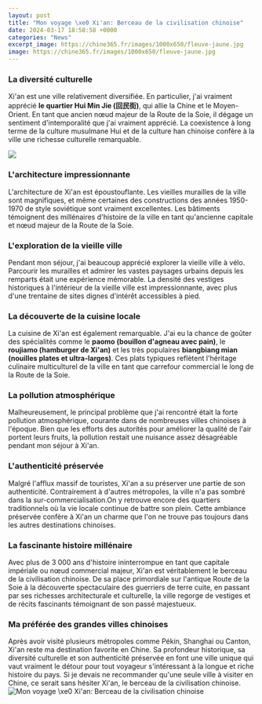 ```yaml
---
layout: post
title: "Mon voyage \xe0 Xi'an: Berceau de la civilisation chinoise"
date: 2024-03-17 18:58:58 +0000
categories: "News"
excerpt_image: https://chine365.fr/images/1000x650/fleuve-jaune.jpg
image: https://chine365.fr/images/1000x650/fleuve-jaune.jpg
---
```


### La diversité culturelle
Xi'an est une ville relativement diversifiée. En particulier, j'ai vraiment apprécié **le quartier Hui Min Jie (回民街)**, qui allie la Chine et le Moyen-Orient. En tant que ancien nœud majeur de la Route de la Soie, il dégage un sentiment d'intemporalité que j'ai vraiment apprécié. La coexistence à long terme de la culture musulmane Hui et de la culture han chinoise confère à la ville une richesse culturelle remarquable. 

![](https://www.chineescapade.com/Admin_Manager/uponepic/guide-touristique/images/201912/XiAn-article.jpg)
### L'architecture impressionnante
L'architecture de Xi'an est époustouflante. Les vieilles murailles de la ville sont magnifiques, et même certaines des constructions des années 1950-1970 de style soviétique sont vraiment excellentes. Les bâtiments témoignent des millénaires d'histoire de la ville en tant qu'ancienne capitale et nœud majeur de la Route de la Soie.
### L'exploration de la vieille ville
Pendant mon séjour, j'ai beaucoup apprécié explorer la vieille ville à vélo. Parcourir les murailles et admirer les vastes paysages urbains depuis les remparts était une expérience mémorable. La densité des vestiges historiques à l'intérieur de la vieille ville est impressionnante, avec plus d'une trentaine de sites dignes d'intérêt accessibles à pied. 
### La découverte de la cuisine locale
La cuisine de Xi'an est également remarquable. J'ai eu la chance de goûter des spécialités comme le **paomo (bouillon d'agneau avec pain)**, le **roujiamo (hamburger de Xi'an)** et les très populaires **biangbiang mian (nouilles plates et ultra-larges)**. Ces plats typiques reflètent l'héritage culinaire multiculturel de la ville en tant que carrefour commercial le long de la Route de la Soie.
### La pollution atmosphérique
Malheureusement, le principal problème que j'ai rencontré était la forte pollution atmosphérique, courante dans de nombreuses villes chinoises à l'époque. Bien que les efforts des autorités pour améliorer la qualité de l'air portent leurs fruits, la pollution restait une nuisance assez désagréable pendant mon séjour à Xi'an.
### L'authenticité préservée 
Malgré l'afflux massif de touristes, Xi'an a su préserver une partie de son authenticité. Contrairement à d'autres métropoles, la ville n'a pas sombré dans la sur-commercialisation.On y retrouve encore des quartiers traditionnels où la vie locale continue de battre son plein. Cette ambiance préservée confère à Xi'an un charme que l'on ne trouve pas toujours dans les autres destinations chinoises.
### La fascinante histoire millénaire
Avec plus de 3 000 ans d'histoire ininterrompue en tant que capitale impériale ou nœud commercial majeur, Xi'an est véritablement le berceau de la civilisation chinoise. De sa place primordiale sur l'antique Route de la Soie à la découverte spectaculaire des guerriers de terre cuite, en passant par ses richesses architecturale et culturelle, la ville regorge de vestiges et de récits fascinants témoignant de son passé majestueux.
### Ma préférée des grandes villes chinoises
Après avoir visité plusieurs métropoles comme Pékin, Shanghai ou Canton, Xi'an reste ma destination favorite en Chine. Sa profondeur historique, sa diversité culturelle et son authenticité préservée en font une ville unique qui vaut vraiment le détour pour tout voyageur s'intéressant à la longue et riche histoire du pays. Si je devais ne recommander qu'une seule ville à visiter en Chine, ce serait sans hésiter Xi'an, le berceau de la civilisation chinoise.
![Mon voyage \xe0 Xi'an: Berceau de la civilisation chinoise](https://chine365.fr/images/1000x650/fleuve-jaune.jpg)